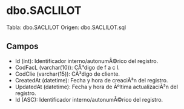 ﻿# dbo.SACLILOT

Tabla: dbo.SACLILOT
Origen: dbo.SACLILOT.sql

## Campos

- Id (int): Identificador interno/autonumÃ©rico del registro.
- CodFacL (varchar(10)): CÃ³digo de f a c l.
- CodClie (varchar(15)): CÃ³digo de cliente.
- CreatedAt (datetime): Fecha y hora de creaciÃ³n del registro.
- UpdatedAt (datetime): Fecha y hora de Ãºltima actualizaciÃ³n del registro.
- Id (ASC): Identificador interno/autonumÃ©rico del registro.

